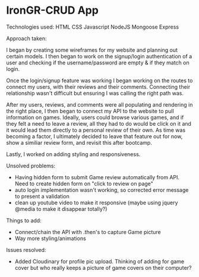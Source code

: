 # IronGR-CRUD App

Technologies used:
HTML
CSS
Javascript
NodeJS
Mongoose
Express


Approach taken:

I began by creating some wireframes for my website and planning out certain models. I then began to work on the signup/login authentication of a user and checking if the username/password are empty & if they match on login.

Once the login/signup feature was working I began working on the routes to connect my users, with their reviews and their comments. Connecting their relationship wasn't difficult but ensuring I was calling the right path was.

After my users, reviews, and comments were all populating and rendering in the right place, I then began to connect my API to the website to pull information on games. Ideally, users could browse various games, and if they felt a need to leave a review, all they had to do would be click on it and it would lead them directly to a personal review of their own. As time was becoming a factor, I ultimately decided to leave that feature out for now, show a similiar review form, and revisit this after bootcamp.  

Lastly, I worked on adding styling and responsiveness.

Unsolved problems:
- Having hidden form to submit Game review automatically from API. Need to create hidden form on "click to review on page"
- auto login implementation wasn't working, so corrected error message to present a validation
- clean up youtube video to make it responsive (maybe using jquery @media to make it disappear totally?)


Things to add:
- Connect/chain the API with .then's to capture Game picture
- Way more styling/animations


Issues resolved:
- Added Cloudinary for profile pic upload. Thinking of adding for game cover but who really keeps a picture of game covers on their computer?


